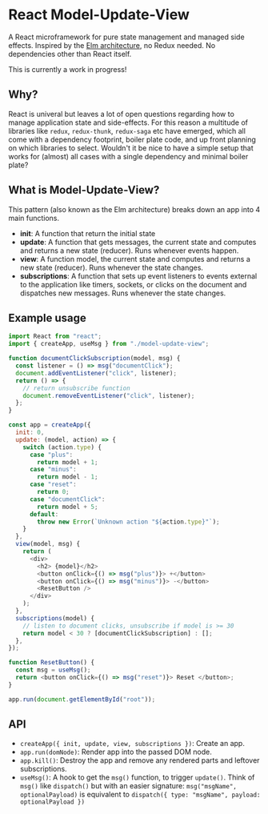 # React Model-Update-View

A React microframework for pure state management and managed side effects. Inspired by the [Elm architecture](https://guide.elm-lang.org/architecture/), no Redux needed. No dependencies other than React itself.

This is currently a work in progress!

## Why?

React is univeral but leaves a lot of open questions regarding how to manage application state and side-effects.
For this reason a multitude of libraries like `redux`, `redux-thunk`, `redux-saga` etc have emerged, which all come with a dependency footprint, boiler plate code, and up front planning on which libraries to select.
Wouldn't it be nice to have a simple setup that works for (almost) all cases with a single dependency and minimal boiler plate?

## What is Model-Update-View?

This pattern (also known as the Elm architecture) breaks down an app into 4 main functions.

- **init**: A function that return the initial state
- **update**: A function that gets messages, the current state and computes and returns a new state (reducer). Runs whenever events happen.
- **view**: A function model, the current state and computes and returns a new state (reducer). Runs whenever the state changes.
- **subscriptions**: A function that sets up event listeners to events external to the application like timers, sockets, or clicks on the document and dispatches new messages. Runs whenever the state changes.

## Example usage

```js
import React from "react";
import { createApp, useMsg } from "./model-update-view";

function documentClickSubscription(model, msg) {
  const listener = () => msg("documentClick");
  document.addEventListener("click", listener);
  return () => {
    // return unsubscribe function
    document.removeEventListener("click", listener);
  };
}

const app = createApp({
  init: 0,
  update: (model, action) => {
    switch (action.type) {
      case "plus":
        return model + 1;
      case "minus":
        return model - 1;
      case "reset":
        return 0;
      case "documentClick":
        return model + 5;
      default:
        throw new Error(`Unknown action "${action.type}"`);
    }
  },
  view(model, msg) {
    return (
      <div>
        <h2> {model}</h2>
        <button onClick={() => msg("plus")}> +</button>
        <button onClick={() => msg("minus")}> -</button>
        <ResetButton />
      </div>
    );
  },
  subscriptions(model) {
    // listen to document clicks, unsubscribe if model is >= 30
    return model < 30 ? [documentClickSubscription] : [];
  },
});

function ResetButton() {
  const msg = useMsg();
  return <button onClick={() => msg("reset")}> Reset </button>;
}

app.run(document.getElementById("root"));
```

## API

- `createApp({ init, update, view, subscriptions })`: Create an app.
- `app.run(domNode)`: Render app into the passed DOM node.
- `app.kill()`: Destroy the app and remove any rendered parts and leftover subscriptions.
- `useMsg()`: A hook to get the `msg()` function, to trigger `update()`. Think of `msg()` like `dispatch()` but with an easier signature: `msg("msgName", optionalPayload)` is equivalent to `dispatch({ type: "msgName", payload: optionalPayload })`

